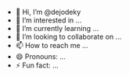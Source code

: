 - 👋 Hi, I’m @dejodeky
- 👀 I’m interested in ...
- 🌱 I’m currently learning ...
- 💞️ I’m looking to collaborate on ...
- 📫 How to reach me ...
- 😄 Pronouns: ...
- ⚡ Fun fact: ...

<!---
dejodeky/dejodeky is a ✨ special ✨ repository because its `README.md` (this file) appears on your GitHub profile.
You can click the Preview link to take a look at your changes.
--->
